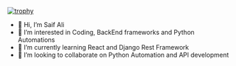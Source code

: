 [![trophy](https://github-profile-trophy.vercel.app/?username=ryo-ma)](https://github.com/ryo-ma/github-profile-trophy)

- 👋 Hi, I’m Saif Ali
- 👀 I’m interested in Coding, BackEnd frameworks and Python Automations
- 🌱 I’m currently learning React and Django Rest Framework
- 💞️ I’m looking to collaborate on Python Automation and API development

<!---
saifali3251/saifali3251 is a ✨ special ✨ repository because its `README.md` (this file) appears on your GitHub profile.
You can click the Preview link to take a look at your changes.
--->
